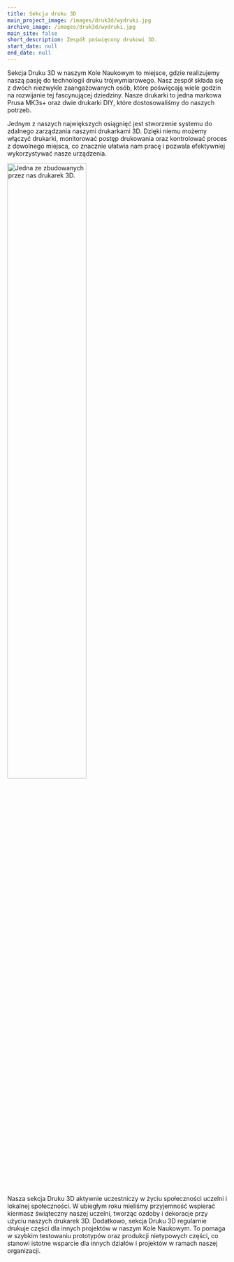 ```yaml
---
title: Sekcja druku 3D
main_project_image: /images/druk3d/wydruki.jpg
archive_image: /images/druk3d/wydruki.jpg
main_site: false
short_description: Zespół poświęcony drukowi 3D.
start_date: null
end_date: null
---
```

Sekcja Druku 3D w naszym Kole Naukowym to miejsce, gdzie realizujemy naszą pasję do technologii druku trójwymiarowego. Nasz zespół składa się z dwóch niezwykle zaangażowanych osób, które poświęcają wiele godzin na rozwijanie tej fascynującej dziedziny. Nasze drukarki to jedna markowa Prusa MK3s+ oraz dwie drukarki DIY, które dostosowaliśmy do naszych potrzeb.

Jednym z naszych największych osiągnięć jest stworzenie systemu do zdalnego zarządzania naszymi drukarkami 3D. Dzięki niemu możemy włączyć drukarki, monitorować postęp drukowania oraz kontrolować proces z dowolnego miejsca, co znacznie ułatwia nam pracę i pozwala efektywniej wykorzystywać nasze urządzenia.

<img src="/images/druk3d/drukarka.jpg" width="60%" alt="Jedna ze zbudowanych przez nas drukarek 3D.">

Nasza sekcja Druku 3D aktywnie uczestniczy w życiu społeczności uczelni i lokalnej społeczności. W ubiegłym roku mieliśmy przyjemność wspierać kiermasz świąteczny naszej uczelni, tworząc ozdoby i dekoracje przy użyciu naszych drukarek 3D.  Dodatkowo, sekcja Druku 3D regularnie drukuje części dla innych projektów w naszym Kole Naukowym. To pomaga w szybkim testowaniu prototypów oraz produkcji nietypowych części, co stanowi istotne wsparcie dla innych działów i projektów w ramach naszej organizacji.
